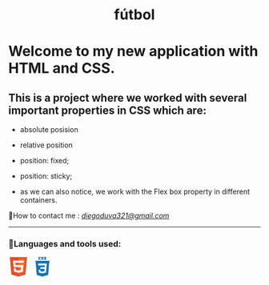<div align="center">
<h1>fútbol<h1>
</div>

<h1>Welcome to my new application with HTML and CSS.</h1>

<h2>This is a project where we worked with several important properties in CSS which are:</h2>

- absolute posision

- relative position

- position: fixed;
  
- position: sticky;


- <p>as we can also notice, we work with the Flex box property in different containers.</p>

💬How to contact me : *diegoduva321@gmail.com*

- - -

<div align="left">
<h3>🔨Languages and tools used:</h3>
<div>
<img src="https://github.com/devicons/devicon/raw/master/icons/html5/html5-original.svg" title="HTML5" alt="HTML" width="40" height="40"/>&nbsp;
<img src="https://github.com/devicons/devicon/raw/master/icons/css3/css3-plain-wordmark.svg" title="CSS3" alt="CSS" width="40" height="40"/>&nbsp;
